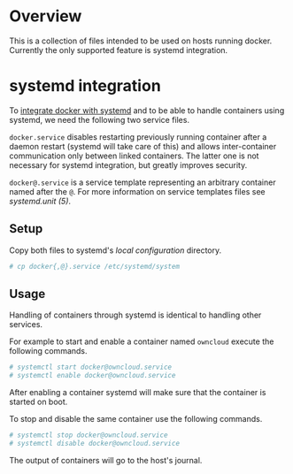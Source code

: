 # Overview

This is a collection of files intended to be used on hosts running docker.
Currently the only supported feature is systemd integration.


# systemd integration

To [integrate docker with systemd][docker-host-int] and to be able to handle
containers using systemd, we need the following two service files.

`docker.service` disables restarting previously running container after a daemon
restart (systemd will take care of this) and allows inter-container
communication only between linked containers. The latter one is not necessary
for systemd integration, but greatly improves security.

`docker@.service` is a service template representing an arbitrary container
named after the `@`. For more information on service templates files see
*systemd.unit (5)*.


## Setup

Copy both files to systemd's *local configuration* directory.

```sh
# cp docker{,@}.service /etc/systemd/system
```


## Usage

Handling of containers through systemd is identical to handling other services.

For example to start and enable a container named `owncloud` execute the
following commands.

```sh
# systemctl start docker@owncloud.service
# systemctl enable docker@owncloud.service
```

After enabling a container systemd will make sure that the container is started
on boot.

To stop and disable the same container use the following commands.

```sh
# systemctl stop docker@owncloud.service
# systemctl disable docker@owncloud.service
```

The output of containers will go to the host's journal.


<!-- References -->

[docker-host-int]: https://docs.docker.com/articles/host_integration/
